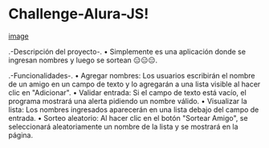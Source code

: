 # Challenge-Alura-JS!

[image](https://github.com/user-attachments/assets/0e01f1b9-b8b5-4614-a072-bca3f27a16ea)

.-Descripción del proyecto-.
• Simplemente es una aplicación donde se ingresan nombres y luego se sortean 😑😑😑.

.-Funcionalidades-.
• Agregar nombres: Los usuarios escribirán el nombre de un amigo en un campo de texto y lo agregarán a una lista visible al hacer clic en "Adicionar".
• Validar entrada: Si el campo de texto está vacío, el programa mostrará una alerta pidiendo un nombre válido.
• Visualizar la lista: Los nombres ingresados aparecerán en una lista debajo del campo de entrada.
• Sorteo aleatorio: Al hacer clic en el botón "Sortear Amigo", se seleccionará
aleatoriamente un nombre de la lista y se mostrará en la página.
